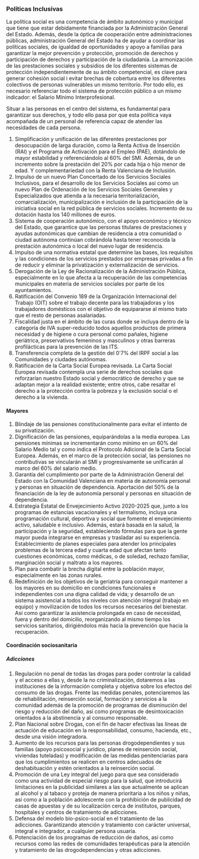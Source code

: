 ### Políticas Inclusivas
La política social es una competencia de ámbito autonómico y municipal que tiene que estar debidamente financiada por la Administración General del Estado. Además, desde la óptica de cooperación entre administraciones públicas, administración General del Estado ha de ayudar a coordinar las políticas sociales, de igualdad de oportunidades y apoyo a familias para garantizar la mejor prevención y protección, promoción de derechos y participación de derechos y participación de la ciudadanía. La armonización de las prestaciones sociales y subsidios de los diferentes sistemas de protección independientemente de su ámbito competencial, es clave para generar cohesión social i evitar brechas de cobertura entre los diferentes colectivos de personas vulnerables un mismo territorio. Por todo ello, es necesario referenciar todo el sistema de protección público a un mismo indicador: el Salario Mínimo Interprofesional.

Situar a las personas en el centro del sistema, es fundamental para garantizar sus derechos, y todo ello pasa por que esta política vaya acompañada de un personal de referencia capaz de atender las necesidades de cada persona.

1. Simplificación y unificación de las diferentes prestaciones por desocupación de larga duración, como la Renta Activa de Inserción (RAI) y el Programa de Activación para el Empleo (PAE), dotándolo de mayor estabilidad y referenciándolo al 60% del SMI. Además, de un incremento sobre la prestación del 20% por cada hija o hijo menor de edad. Y complementariedad con la Renta Valenciana de Inclusión.
2. Impulso de un nuevo Plan Concertado de los Servicios Sociales Inclusivos, para el desarrollo de los Servicios Sociales así como un nuevo Plan de Ordenación de los Servicios Sociales Generales y Especializados que atienda a la necesaria territorialización, comarcialización, municipalización e inclusión de la participación de la iniciativa social en la red pública de servicios sociales. Incremento de su dotación hasta los 140 millones de euros.
3. Sistema de cooperación autonómico, con el apoyo económico y técnico del Estado, que garantice que las personas titulares de prestaciones y ayudas autonómicas que cambian de residencia a otra comunidad o ciudad autónoma continúan cobrándola hasta tener reconocida la prestación autonómica o local del nuevo lugar de residencia.
4. Impulso de una normativa estatal que determine las bases, los requisitos y las condiciones de los servicios prestados por empresas privadas a fin de reducir y eliminar la privatización y externalización de servicios.
5. Derogación de la Ley de Racionalización de la Administración Pública, especialmente en lo que afecta a la recuperación de las competencias municipales en materia de servicios sociales por parte de los ayuntamientos.
6. Ratificación del Convenio 189 de la Organización Internacional del Trabajo (OIT) sobre el trabajo decente para las trabajadoras y los trabajadores domésticos con el objetivo de equipararse al mismo trato que el resto de personas asalariadas.
7. Fiscalidad justa en el ámbito de las curas donde se incluya dentro de la categoría de IVA super-reducido todos aquellos productos de primera necesidad y de higiene o cura personal como pañales, higiene geriátrica, preservativos femeninos y masculinos y otras barreras profilácticas para la prevención de las ITS.
8. Transferencia completa de la gestión del 0&#39;7% del IRPF social a las Comunidades y ciudades autónomas.
9. Ratificación de la Carta Social Europea revisada. La Carta Social Europea revisada contempla una serie de derechos sociales que reforzarían nuestro Estado social y democrático de derecho y que se adaptan mejor a la realidad existente; entre otros, cabe resaltar el derecho a la protección contra la pobreza y la exclusión social o el derecho a la vivienda.

#### Mayores
1. Blindaje de las pensiones constitucionalmente para evitar el intento de su privatización.
2. Dignificación de las pensiones, equiparándolas a la media europea. Las pensiones mínimas se incrementarán como mínimo en un 60% del Salario Medio tal y como indica el Protocolo Adicional de la Carta Social Europea. Además, en el marco de la protección social, las pensiones no contributivas se vincularán al SMI y progresivamente se unificarán al marco del 60% del salario medio.
3. Garantía del cumplimiento por parte de la Administración General del Estado con la Comunidad Valenciana en materia de autonomía personal y personas en situación de dependencia. Aportación del 50% de la financiación de la ley de autonomía personal y personas en situación de dependencia.
4. Estrategia Estatal de Envejecimiento Activo 2020-2025 que, junto a los programas de estancias vacacionales y el termalismo, incluya una programación cultural, deportiva y social que fomente el envejecimiento activo, saludable e inclusivo. Además, estará basada en la salud, la participación y la seguridad, estableciendo fórmulas para que la gente mayor pueda integrarse en empresas y trasladar así su experiencia. Establecimiento de planes especiales para atender los principales problemas de la tercera edad y cuarta edad que afectan tanto cuestiones económicas, como médicas, o de soledad, rechazo familiar, marginación social y maltrato a los mayores.
5. Plan para combatir la brecha digital entre la población mayor, especialmente en las zonas rurales.
6. Redefinición de los objetivos de la geriatría para conseguir mantener a los mayores en su domicilio en condiciones funcionales e independientes con una digna calidad de vida; y desarrollo de un sistema asistencial a todos los niveles con atención integral (trabajo en equipo) y movilización de todos los recursos necesarios del bienestar. Así como garantizar la asistencia prolongada en caso de necesidad, fuera y dentro del domicilio, reorganizando al mismo tiempo los servicios sanitarios, dirigiéndolos más hacia la prevención que hacia la recuperación.

#### Coordinación sociosanitaria
##### Adicciones
1. Regulación no penal de todas las drogas para poder controlar la calidad y el acceso a ellas y, desde la no criminalización, dotaremos a las instituciones de la información completa y objetiva sobre los efectos del consumo de las drogas. Frente las medidas penales, potenciaremos las de rehabilitación, reinserción social, formación y servicios a la comunidad además de la promoción de programas de disminución del riesgo y reducción del daño, así como programas de desintoxicación orientados a la abstinencia y al consumo responsable.
2. Plan Nacional sobre Drogas, con el fin de hacer efectivas las líneas de actuación de educación en la responsabilidad, consumo, hacienda, etc., desde una visión integradora.
3. Aumento de los recursos para las personas drogodependientes y sus familias (apoyo psicosocial y jurídico, planes de reinserción social, viviendas tuteladas) y modificación de las medidas penitenciarias para que los cumplimientos se realicen en centros adecuados de deshabituación y estén orientados a la reinserción social.
4. Promoción de una Ley integral del juego para que sea considerado como una actividad de especial riesgo para la salud, que introducirá limitaciones en la publicidad similares a las que actualmente se aplican al alcohol y al tabaco y proteja de manera prioritaria a los niños y niñas, así como a la población adolescente con la prohibición de publicidad de casas de apuestas y de su localización cerca de institutos, parques, hospitales y centros de tratamiento de adicciones.
5. Defensa del modelo bio-psico-social en el tratamiento de las adicciones. Garantizando atención y tratamiento con carácter universal, integral e integrador, a cualquier persona usuaria.
6. Potenciación de los programas de reducción de daños, así como recursos como las redes de comunidades terapéuticas para la atención y tratamiento de las drogodependencias y otras adicciones.
